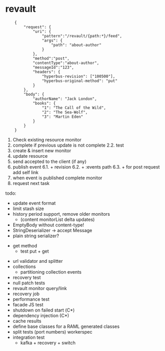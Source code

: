 # revault

```
    {
        "request": {
            "uri": {
                "pattern":"/revault/{path:*}/feed",
                "args": {
                    "path": "about-author"
                }
            },
            "method":"post",
            "contentType":"about-author",
            "messageId":"123",
            "headers": {
                "hyperbus-revision": ["100500"],
                "hyperbus-original-method": "put"
            }
        },
        "body": {
            "authorName": "Jack London",
            "books": {
                "1": "The Call of the Wild",
                "2": "The Sea-Wolf",
                "3": "Martin Eden"
            }
        }
    }
```


1. Check existing resource monitor
2. complete if previous update is not complete
  2.2. test
3. create & insert new monitor
4. update resource
5. send accepted to the client (if any)
6. publish event
  6.1. + revision
  6.2. + :events path
  6.3. + for post request add self link
7. when event is published complete monitor
8. request next task


todo:
  * update event format
  * limit stash size
  * history period support, remove older monitors
    + (content monitorList delta updates)
  * EmptyBody without content-type!
  * StringDeserializer -> accept Message
  * plain string serializer?
  + get method
    + test put + get
  * url validator and splitter
  * collections
    + partitioning collection events
  * recovery test
  * null patch tests
  * revault monitor query/link
  * recovery job
  * performance test
  * facade JS test
  * shutdown on failed start (С*)
  * dependency injection (C*)
  * cache results
  * define base classes for a RAML generated classes
  * split tests (port numbers) workerspec
  * integration test
    + kafka + recovery + switch
